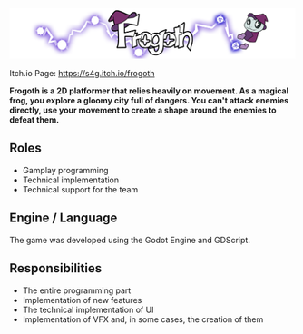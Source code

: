 [![Frogoth](ReadmeImages/FrogothBanner.png)](https://s4g.itch.io/frogoth)
 
 Itch.io Page: https://s4g.itch.io/frogoth

 **Frogoth is a 2D platformer that relies heavily on movement. As a magical frog, you explore a gloomy city full of dangers. You can't attack enemies directly, use your movement to create a shape around the enemies to defeat them.**

## Roles
- Gamplay programming
- Technical implementation
- Technical support for the team

## Engine / Language

The game was developed using the Godot Engine and GDScript.

## Responsibilities
- The entire programming part
- Implementation of new features
- The technical implementation of UI
- Implementation of VFX and, in some cases, the creation of them

